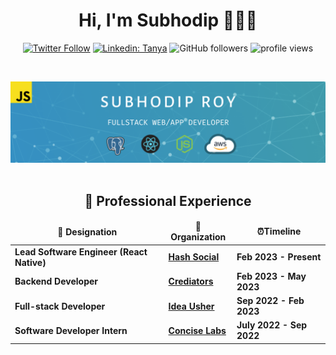 <h1 align="center"> Hi, I'm Subhodip 👋👨‍💻</h1>

<div align="center">
 
[![Twitter Follow](https://img.shields.io/twitter/follow/subh_cs?label=Follow)](https://twitter.com/intent/follow?screen_name=subh_cs)
[![Linkedin: Tanya](https://img.shields.io/badge/-Subh-blue?style=flat-square&logo=Linkedin&logoColor=white&link=https://www.linkedin.com/in/subh-cs/)](https://www.linkedin.com/in/subh-cs/)
![GitHub followers](https://img.shields.io/github/followers/subh-cs?label=Follow&style=social)
<img alt = "profile views" src="https://komarev.com/ghpvc/?username=subh-cs&color=brightgreen">  

</div>
<br>


<kbd><img src="SubhodipRoyBanner.png"></img></kbd>
<br>
<br>
 <h2 align="center" id = "work-experience">🚀 Professional Experience </h2> 

<table align="center" >
  <thead align="center">
    <tr border: none;>
      <td><b> 💼 Designation </b></td> 
      <td><b> 🏢Organization </b></td> 
      <td><b> ⏰Timeline  </b></td> 
      </tr>
  </thead>
  <tbody> 
    <tr>
      <td> <b> Lead Software Engineer (React Native) </b> </td>
      <td><a href="https://github.com/gethashed"/><b>Hash Social</b></a></td>
      <td> <b>Feb 2023 - Present </b> </td>
   </tr>
    <tr>
      <td> <b> Backend Developer</b> </td>
      <td><a href="https://www.linkedin.com/company/creaitors-research/"/><b>Crediators</b></a></td>
      <td> <b>Feb 2023 - May 2023 </b> </td>
   </tr>
    <tr>
      <td> <b> Full-stack Developer </b> </td>
      <td><a href="https://ideausher.com"/><b>Idea Usher</b></a></td>
      <td> <b>Sep 2022 - Feb 2023 </b> </td>
   </tr>
      <tr>
      <td> <b> Software Developer Intern </b> </td>
      <td><a href="https://www.conciselabs.io"/><b>Concise Labs</b></a></td>
      <td> <b>July 2022 - Sep 2022</b> </td>
   </tr>
   </tbody>	 
</table>
<br>
<br>
